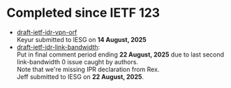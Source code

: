 # Completed since IETF 123

- [draft-ietf-idr-vpn-orf ](https://datatracker.ietf.org/doc/draft-ietf-idr-vpn-prefix-orf/)  
  Keyur submitted to IESG on **14 August, 2025**
- [draft-ietf-idr-link-bandwidth](https://datatracker.ietf.org/doc/draft-ietf-idr-link-bandwidth/):  
  Put in final comment period ending **22 August, 2025** due to last second link-bandwidth 0 issue caught by authors.  
  Note that we're missing IPR declaration from Rex.  
  Jeff submitted to IESG on **22 August, 2025**.